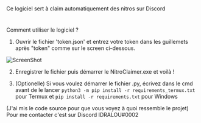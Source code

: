 # 
Ce logiciel sert à claim automatiquement des nitros sur Discord
#

Comment utiliser le logiciel ?

1) Ouvrir le fichier 'token.json' et entrez votre token dans les guillemets après "token" comme sur le screen ci-dessous.

![ScreenShot](https://i.imgur.com/XaI7sQy.png)

2) Enregistrer le fichier puis démarrer le NitroClaimer.exe et voilà !

3) (Optionelle) Si vous voulez démarrer le fichier .py, écrivez dans le cmd avant de le lancer `python3 -m pip install -r requirements_termux.txt` pour Termux et `pip install -r requirements.txt` pour Windows


(J'ai mis le code source pour que vous voyez à quoi ressemble le projet)
Pour me contacter c'est sur Discord IDRALOU#0002
